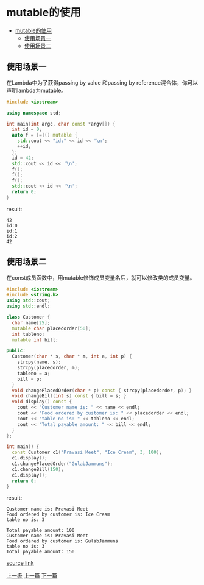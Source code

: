 # mutable的使用

<!-- @import "[TOC]" {cmd="toc" depthFrom=1 depthTo=6 orderedList=false} -->
<!-- code_chunk_output -->

* [mutable的使用](#mutable的使用)
	* [使用场景一](#使用场景一)
	* [使用场景二](#使用场景二)

<!-- /code_chunk_output -->

## 使用场景一

在Lambda中为了获得passing by value 和passing by reference混合体，你可以声明lambda为mutable。
```c++
#include <iostream>

using namespace std;

int main(int argc, char const *argv[]) {
  int id = 0;
  auto f = [=]() mutable {
    std::cout << "id:" << id << '\n';
    ++id;
  };
  id = 42;
  std::cout << id << '\n';
  f();
  f();
  f();
  std::cout << id << '\n';
  return 0;
}
```
result:
```
42
id:0
id:1
id:2
42
```

## 使用场景二
在const成员函数中，用mutable修饰成员变量名后，就可以修改类的成员变量。

```c++
#include <iostream>
#include <string.h>
using std::cout;
using std::endl;

class Customer {
  char name[25];
  mutable char placedorder[50];
  int tableno;
  mutable int bill;

public:
  Customer(char * s, char * m, int a, int p) {
    strcpy(name, s);
    strcpy(placedorder, m);
    tableno = a;
    bill = p;
  }
  void changePlacedOrder(char * p) const { strcpy(placedorder, p); }
  void changeBill(int s) const { bill = s; }
  void display() const {
    cout << "Customer name is: " << name << endl;
    cout << "Food ordered by customer is: " << placedorder << endl;
    cout << "table no is: " << tableno << endl;
    cout << "Total payable amount: " << bill << endl;
  }
};

int main() {
  const Customer c1("Pravasi Meet", "Ice Cream", 3, 100);
  c1.display();
  c1.changePlacedOrder("GulabJammuns");
  c1.changeBill(150);
  c1.display();
  return 0;
}
```

result:
```
Customer name is: Pravasi Meet
Food ordered by customer is: Ice Cream
table no is: 3

Total payable amount: 100
Customer name is: Pravasi Meet
Food ordered by customer is: GulabJammuns
table no is: 3
Total payable amount: 150
```
[source link](http://www.geeksforgeeks.org/c-mutable-keyword/)

[上一级](base.md)
[上一篇](multiThread.md)
[下一篇](myString.md)
